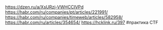 https://dzen.ru/a/XsURzj-VWHCCIVPd
https://habr.com/ru/companies/pt/articles/221991/
https://habr.com/ru/companies/timeweb/articles/582958/
https://habr.com/ru/articles/354654/
https://hcklink.ru/397 #практика CTF
